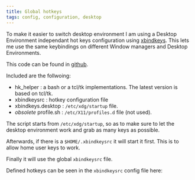 ```yaml
---
title: Global hotkeys
tags: config, configuration, desktop
---
```

To make it easier to switch desktop environment I am using
a Desktop Environment independant hot keys configuration using
[xbindkeys][xbindkeys].  This lets me use the same
keybindings on different Window managers and Desktop Environments.

This code can be found in [github][code].

Included are the follwoing:

- hk_helper : a bash or a tcl/tk implementations.  The latest
  version is based on tcl/tk.
- xbindkeysrc : hotkey configuration file
- xbindkeys.desktop : `/etc/xdg/startup` file.
- *obsolete* profile.sh : `/etc/X11/profiles.d` file (not used).

The script starts from `/etc/xdg/startup`, so as to make sure to
let the desktop environment work and grab as many keys as possible.

Afterwards, if there is a `$HOME/.xbindkeysrc` it will start it first.
This is to allow home user keys to work.

Finally it will use the global `xbindkeysrc` file.

Defined hotkeys can be seen in the `xbindkeysrc` config file here:

<script src="https://tortugalabs.github.io/embed-like-gist/embed.js?style=github&showBorder=on&showLineNumbers=on&showFileMeta=on&showCopy=on&fetchFromJsDelivr=on&target=https://github.com/alejandroliu/0ink.net/blob/master/snippets/2023/global-hotkeys/xbindkeysrc"></script>


  [code]: https://github.com/alejandroliu/0ink.net/tree/master/snippets/2023/global-hotkeys
  [xbindkeys]: https://www.nongnu.org/xbindkeys/
